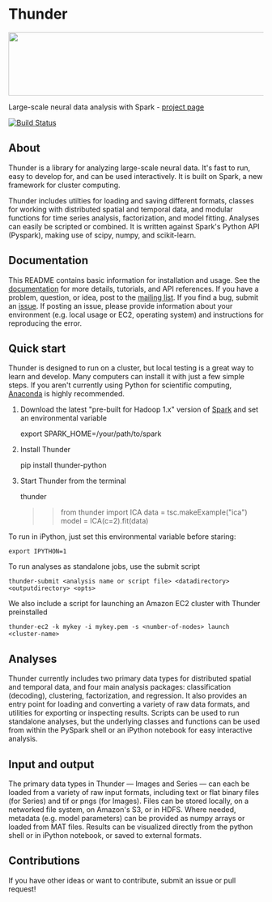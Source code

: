 Thunder
=======

<div class="row">
  <a href="http://freeman-lab.github.io/thunder/">
      <img src="http://thefreemanlab.com/thunder/docs/_static/thumbnail_row.png" width="800px" height="125px">
  </a>
</div>

Large-scale neural data analysis with Spark - [project page](http://freeman-lab.github.io/thunder/)

[![Build Status](https://travis-ci.org/freeman-lab/thunder.png?branch=master)](https://travis-ci.org/freeman-lab/thunder)

About
-----

Thunder is a library for analyzing large-scale neural data. It's fast to run, easy to develop for, and can be used interactively. It is built on Spark, a new framework for cluster computing.

Thunder includes utilties for loading and saving different formats, classes for working with distributed spatial and temporal data, and modular functions for time series analysis, factorization, and model fitting. Analyses can easily be scripted or combined. It is written against Spark's Python API (Pyspark), making use of scipy, numpy, and scikit-learn.

Documentation
-------------

This README contains basic information for installation and usage. See the [documentation](http://thefreemanlab.com/thunder/docs/) for more details, tutorials, and API references. If you have a problem, question, or idea, post to the [mailing list](https://groups.google.com/forum/?hl=en#!forum/thunder-user). If you find a bug, submit an [issue](https://github.com/freeman-lab/thunder/issues). If posting an issue, please provide information about your environment (e.g. local usage or EC2, operating system) and instructions for reproducing the error.

Quick start
-----------

Thunder is designed to run on a cluster, but local testing is a great way to learn and develop. Many computers can install it with just a few simple steps. If you aren't currently using Python for scientific computing, [Anaconda](https://store.continuum.io/cshop/anaconda/) is highly recommended.

1) Download the latest "pre-built for Hadoop 1.x" version of [Spark](http://spark.apache.org/downloads.html) and set an environmental variable

	export SPARK_HOME=/your/path/to/spark

2) Install Thunder

	pip install thunder-python

3) Start Thunder from the terminal

	thunder
	>> from thunder import ICA
	>> data = tsc.makeExample("ica")
	>> model = ICA(c=2).fit(data)

To run in iPython, just set this environmental variable before staring:

	export IPYTHON=1

To run analyses as standalone jobs, use the submit script

	thunder-submit <analysis name or script file> <datadirectory> <outputdirectory> <opts>

We also include a script for launching an Amazon EC2 cluster with Thunder preinstalled

	thunder-ec2 -k mykey -i mykey.pem -s <number-of-nodes> launch <cluster-name>


Analyses
--------

Thunder currently includes two primary data types for distributed spatial and temporal data, and four main analysis packages: classification (decoding), clustering, factorization, and regression. It also provides an entry point for loading and converting a variety of raw data formats, and utilities for exporting or inspecting results. Scripts can be used to run standalone analyses, but the underlying classes and functions can be used from within the PySpark shell or an iPython notebook for easy interactive analysis.

Input and output
----------------

The primary data types in Thunder — Images and Series — can each be loaded from a variety of raw input formats, including text or flat binary files (for Series) and tif or pngs (for Images). Files can be stored locally, on a networked file system, on Amazon's S3, or in HDFS. Where needed, metadata (e.g. model parameters) can be provided as numpy arrays or loaded from MAT files. Results can be visualized directly from the python shell or in iPython notebook, or saved to external formats.

Contributions
-------------
If you have other ideas or want to contribute, submit an issue or pull request!